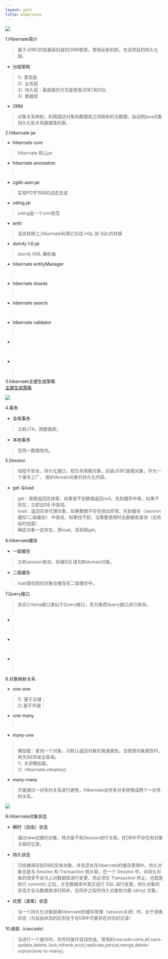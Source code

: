 ```yaml
---
layout: post
title: Hibernate
---
```


![](https://raw.githubusercontent.com/nanhuirong/nanhuirong.github.io/master/_posts/hibernate/Hibernate产品介绍.png)

1.Hibernate简介
>基于JDBC的轻量级封装的ORM框架，使用反射机制，充当项目的持久化层。<br>

+ 分层架构<br>
>1）表现层<br>
>2）业务层<br>
>3）持久层：最直接的方式是使用JDBC和SQL<br>
>4）数据库<br>
+ ORM<br>
>对象关系映射，利用描述对象和数据库之间映射的元数据，自动把java对象持久化到关系数据库的表。<br>

2.Hibernate jar
+ hibernate core<br>
>hibernate 核心jar<br>
+ hibernate annotation<br>
><br>
+ cglib-asm.jar<br>
>实现PO字节码的动态生成<br>
+ odmg.jar<br>
>odmg是一个orm规范<br>
+ antlr<br>
>语言转换工,Hibernate利用它实现 HQL 到 SQL的转换<br>
+ dom4j-1.6.jar<br>
>dom4j XML 解析器<br>
+ hibernate entityManager<br>
><br>
+ hibernate shards<br>
><br>
+ hibernate search<br>
><br>
+ hibernate validator<br>
><br>
+ <br>
><br>
+ <br>
><br>

3.hibernate主键生成策略<br>
[主键生成策略](http://www.cnblogs.com/hoobey/p/5508992.html)<br>

![](https://raw.githubusercontent.com/nanhuirong/nanhuirong.github.io/master/_posts/hibernate/hibernate核心类和接口.png)

4.事务
+ 全局事务<br>
>又称JTA，跨数据库。<br>
+ 本地事务
>在同一数据库内。<br>

5.Session
>线程不安全，持久化接口，短生命周期对象，封装JDBC链接对象，作为一个事务工厂，
维护domain对象的持久化内容。<br>
+ get 与load<br>
>get：直接返回实体类，如果查不到数据返回null。先到缓存中查，如果不存在，立即去DB
中查找。<br>
>load：返回实体代理对象，如果数据不存在抛出异常。先到缓存（session缓存/二级缓存）
中查找，如果找不到，当需要使用时去数据库查询（支持延时加载）<br>
>确定对象一定存在，用load，否则用get。<br>

6.hibernate缓存
+ 一级缓存<br>
>又称session查询，存储SQL语句和domain对象。<br>
+ 二级缓存<br>
>load查找到的对象会缓存在二级缓存中。<br>

7.Query接口
>其实Criteria接口类似于Query接口，官方推荐Query接口进行查询。<br>
><br>
+ <br>
><br>
+ <br>
><br>
+ <br>
><br>

8.对象映射关系
+ one-one<br>
>1）基于主键：<br>
>2) 基于外键：<br>
+ one-many<br>
><br>
+ many-one<br>
><br>
>懒加载：查询一个对象，只默认返回对象的普通属性，当使用对象属性时，再次向DB发出查询。<br>
> 1）关闭懒加载。<br>
> 2）Hibernate.initialize()<br>
+ many-many<br>
>尽量通过一对多的关系进行避免，Hibernate会将多对多转换成两个一对多的关系。<br>

![](https://raw.githubusercontent.com/nanhuirong/nanhuirong.github.io/master/_posts/hibernate/hibernate对象状态.gif)<br>

9.Hibernate对象状态
+ 瞬时（自由）状态<br>
>通过new创建的对象，特点是不和Session进行关联，在DB中不存在和对象关联的记录。<br>
+ 持久状态<br>
>已经被保存到DB的实体对象，并且还处在hibernate的缓存管理中。持久对象总是与 Session 和 Transaction 相关联，在一个 Session 中，对持久对象的改变不会马上对数据库进行变更，而必须在 Transaction 终止，也就是执行 commit() 之后，才在数据库中真正运行 SQL 进行变更，持久对象的状态才会与数据库进行同步。在同步之前的持久对象称为脏 (dirty) 对象。<br>
+ 托管（游离）状态<br>
>当一个持久化对象脱离hibernate的缓存管理（session关闭）时，处于游离状态（与自由状态的区别在于在DB中可能存在对应的记录）<br>

10.级联（cascade）
>当进行一个操作时，另外的操作自动完成。常用的cascade:none,all,save-update,delete, lock,refresh,evict,replicate,persist,merge,delete-orphan(one-to-many)。<br>
